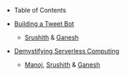 * Table of Contents

* [Building a Tweet Bot](build-a-tweet-bot.md) 
  - [Srushith](https://twitter.com/SrushithR) & [Ganesh](https://twitter.com/GSamarthyam) 
* [Demystifying Serverless Computing](demystify-serverless-computing.md) 
  - [Manoj](https://in.linkedin.com/in/manojg), [Srushith](https://twitter.com/SrushithR) & [Ganesh](https://twitter.com/GSamarthyam)
